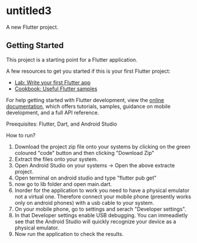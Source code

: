 # untitled3

A new Flutter project.

## Getting Started

This project is a starting point for a Flutter application.

A few resources to get you started if this is your first Flutter project:

- [Lab: Write your first Flutter app](https://docs.flutter.dev/get-started/codelab)
- [Cookbook: Useful Flutter samples](https://docs.flutter.dev/cookbook)

For help getting started with Flutter development, view the
[online documentation](https://docs.flutter.dev/), which offers tutorials,
samples, guidance on mobile development, and a full API reference.

Preequisites:
Flutter,
Dart, and
Android Studio

How to run?
1. Download the project zip file onto your systems by clicking on the green coloured "code" button and then clicking "Download Zip"
2. Extract the files onto your system.
3. Open Android Studio on your systems -> Open the above extracte project.
4. Open terminal on android studio and type "flutter pub get"
5. now go to lib folder and open main.dart.
6. Inorder for the application to work you need to have a physical emulator not a virtual one. Therefore connect your mobile phone (presently works only on android phones) with a usb cable to your system. 
7. On your mobile phone, go to settings and serach "Developer settings".
8. In that Developer settings enable USB debugging. You can immeadietly see that the Android Studio will quickly recognize your device as a physical emulator.
9. Now run the application to check the results.
